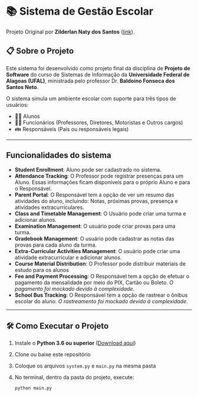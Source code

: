 # 📚 Sistema de Gestão Escolar

Projeto Original por **Zilderlan Naty dos Santos** ([link](https://github.com/Zilderlan09/School-Administration-System-OO)).

## 📋 Sobre o Projeto

Este sistema foi desenvolvido como projeto final da disciplina de **Projeto de Software** do curso de Sistemas de Informação da **Universidade Federal de Alagoas (UFAL)**, ministrada pelo professor Dr. **Baldoino Fonseca dos Santos Neto**.

O sistema simula um ambiente escolar com suporte para três tipos de usuários:

- 👨‍🎓 Alunos  
- 👨‍🏫 Funcionários (Professores, Diretores, Motoristas e Outros cargos)  
- 👪 Responsáveis (Pais ou responsáveis legais)

---
## Funcionalidades do sistema
- **Student Enrollment**: Aluno pode ser cadastrado no sistema.
- **Attendance Tracking**: O Professor pode registrar presenças para um Aluno. Essas informações ficam disponíveis para o próprio Aluno e para o Responsável.
- **Parent Portal**: O Responsável tem a opção de ver um resumo das atividades do aluno, incluindo: Notas, próximas provas, presença e atividades extracurriculares.
- **Class and Timetable Management**: O Usuário pode criar uma turma e adicionar alunos.
- **Examination Management**: O usuário pode criar provas para uma turma.
- **Gradebook Management**: O usuário pode cadastrar as notas das provas para cada aluno da turma.
- **Extra-Curricular Activities Management**: O usuário pode criar uma atividade extracurricular e adicionar alunos.
- **Course Material Distribution**: O Professor pode distribuir materiais de estudo para os alunos
- **Fee and Payment Processing**: O Responsável tem a opção de efetuar o pagamento da mensalidade por meio do PIX, Cartão ou Boleto. _O pagamento foi mockado devido à complexidade_.
- **School Bus Tracking**: O Responsável tem a opção de rastrear o ônibus escolar do aluno. _O rastreamento foi mockado devido à complexidade_.

---

## 🛠️ Como Executar o Projeto

1. Instale o **Python 3.6 ou superior** ([Download aqui](https://www.python.org/downloads/))  
2. Clone ou baixe este repositório  
3. Coloque os arquivos `system.py` e `main.py` na mesma pasta  
4. No terminal, dentro da pasta do projeto, execute:

   ```bash
   python main.py
